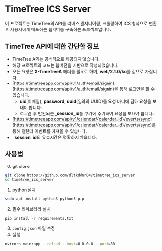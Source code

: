 # TimeTree ICS Server
이 프로젝트는 TimeTree의 API를 리버스 엔지니어링, 크롤링하여 ICS 형식으로 변환후 사용자에게 배포하는 웹서버를 구축하는 프로젝트입니다.

## TimeTree API에 대한 간단한 정보
- TimeTree API는 공식적으로 제공되지 않습니다.
- 해당 프로젝트의 코드는 웹버전을 기반으로 작성되었습니다.
- 모든 요청은 **X-TimeTreeA** 헤더를 필요로 하며, **web/2.1.0/ko**를 값으로 가집니다.
- [https://timetreeapp.com/api/v1/auth/email/signin](https://timetreeapp.com/api/v1/auth/email/signin)을 통해 로그인을 할 수 있습니다.
    - **uid**(이메일), **password**, **uuid**(임의의 UUID)를 요청 바디에 담아 요청을 보내야 합니다.
    - 로그인 후 반환되는 **_session_id**를 쿠키에 추가하여 요청을 보내야 합니다.
- [https://timetreeapp.com/api/v1/calendar/{calendar_id}/events/sync](https://timetreeapp.com/api/v1/calendar/{calendar_id}/events/sync)를 통해 캘린더 이벤트를 가져올 수 있습니다.
- **_session_id**의 유효시간은 명확하지 않습니다.

## 사용법
0. git clone
```bash
git clone https://github.com/dltkddnr04/timetree_ics_server
cd timetree_ics_server
```
1. python 설치
```bash
sudo apt install python3 python3-pip
```
2. 필수 라이브러리 설치
```bash
pip install -r requirements.txt
```
3. `config.json` 파일 수정
4. 실행
```bash
uvicorn main:app --reload --host=0.0.0.0 --port=80
```